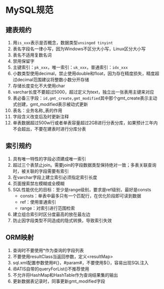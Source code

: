 # MySQL规范

## 建表规约

1. 用`is_xxx`表示是否概念，数据类型`unsinged tinyint`
2. 表名字段名一律小写，因为Windows不区分大小写，Linux区分大小写
3. 表名不适用复数名词
4. 禁用保留字
5. 主键索引：`pk_xxx`，唯一索引：`uk_xxx`，普通索引：`idx_xxx`
6. 小数类型使用decimal，禁止使用double和float，因为存在精度损失，精度超过decimal范围建议将整数小数分开存储
7. 存储长度变化不大使用char
8. varchar长度不要超过5000，超过定义为text，独立出一张表用主键来对应
9. 表必备三字段：`id,gmt_create,gmt_modified`其中那个gmt_create表示主动式创建，gmt_modified表示被动式更新
10. 表名：业务名称_表的作用
11. 字段含义改变后及时更新注释
12. 单表数据超过500w行或者单表容量超过2GB进行分表分库，如果预计三年内不会超出，不要在建表时进行分库分表

## 索引规约

1. 具有唯一特性的字段必须建成唯一索引
2. 超过三个表禁止join。需要join的字段数据类型保持绝对一致；多表关联查询时，被关联的字段需要有索引
3. 在varchar字段上建立索引必须指定索引长度
4. 页面搜索禁左模糊或全模糊
5. SQL性能优化的目标：至少是range级别，要求是ref级别，最好是consts
   * consts：单表中最多只有一个匹配行，在优化阶段即可读到数据
   * ref：使用普通索引
   * range：对索引进行范围检索
6. 建立组合索引时区分度最高的放在最左边
7. 防止因字段类型不同造成的隐式转换，导致索引失效

## ORM映射

1. 查询时不要使用\*作为查询的字段列表
2. 不要使用resultClass当返回参数，定义\<resultMap\>
3. sql.xml配置参数使用#{}，#param#，不要使用${}，容易出现SQL注入
4. iBATIS自带的queryForList()不推荐使用
5. 不允许将HashMap和HashTable作为查询结果集的输出
6. 更新数据表记录时，同事更新gmt_modified字段
